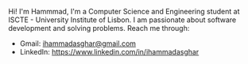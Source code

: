 Hi! I'm Hammmad, I'm a Computer Science and Engineering student at ISCTE - University Institute of Lisbon. 
I am passionate about software development and solving problems.
Reach me through:
  - Gmail: ihammadasghar@gmail.com
  - LinkedIn: https://www.linkedin.com/in/ihammadasghar

